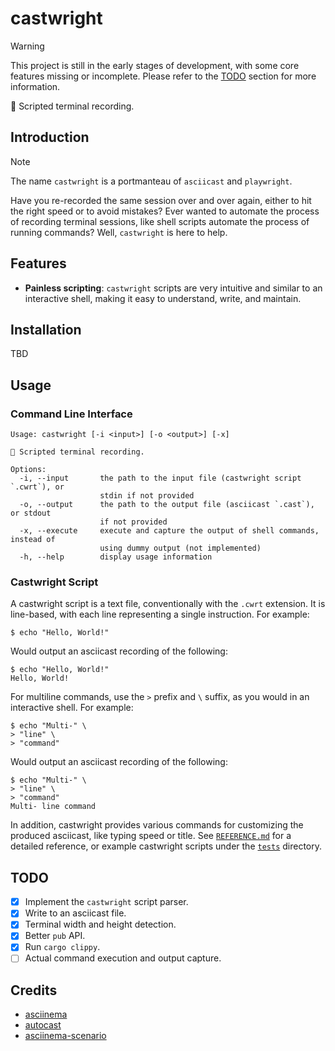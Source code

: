 # castwright

> [!WARNING]
> This project is still in the early stages of development, with some core features missing or incomplete. Please refer to the [TODO](#todo) section for more information.

🎥 Scripted terminal recording.

## Introduction

> [!NOTE]
> The name `castwright` is a portmanteau of `asciicast` and `playwright`.

Have you re-recorded the same session over and over again, either to hit the right speed or to avoid mistakes? Ever wanted to automate the process of recording terminal sessions, like shell scripts automate the process of running commands? Well, `castwright` is here to help.

## Features

- **Painless scripting**: `castwright` scripts are very intuitive and similar to an interactive shell, making it easy to understand, write, and maintain.

## Installation

TBD

## Usage

### Command Line Interface

```shell
Usage: castwright [-i <input>] [-o <output>] [-x]

🎥 Scripted terminal recording.

Options:
  -i, --input       the path to the input file (castwright script `.cwrt`), or
                    stdin if not provided
  -o, --output      the path to the output file (asciicast `.cast`), or stdout
                    if not provided
  -x, --execute     execute and capture the output of shell commands, instead of
                    using dummy output (not implemented)
  -h, --help        display usage information
```

### Castwright Script

A castwright script is a text file, conventionally with the `.cwrt` extension. It is line-based, with each line representing a single instruction. For example:

```plaintext
$ echo "Hello, World!"
```

Would output an asciicast recording of the following:

```plaintext
$ echo "Hello, World!"
Hello, World!
```

For multiline commands, use the `>` prefix and `\` suffix, as you would in an interactive shell. For example:

```plaintext
$ echo "Multi-" \
> "line" \
> "command"
```

Would output an asciicast recording of the following:

```plaintext
$ echo "Multi-" \
> "line" \
> "command"
Multi- line command
```

In addition, castwright provides various commands for customizing the produced asciicast, like typing speed or title. See [`REFERENCE.md`](./REFERENCE.md) for a detailed reference, or example castwright scripts under the [`tests`](./tests/) directory.

## TODO

- [x] Implement the `castwright` script parser.
- [x] Write to an asciicast file.
- [x] Terminal width and height detection.
- [x] Better `pub` API.
- [x] Run `cargo clippy`.
- [ ] Actual command execution and output capture.

## Credits

- [asciinema](https://asciinema.org)
- [autocast](https://github.com/k9withabone/autocast)
- [asciinema-scenario](https://github.com/garbas/asciinema-scenario)
